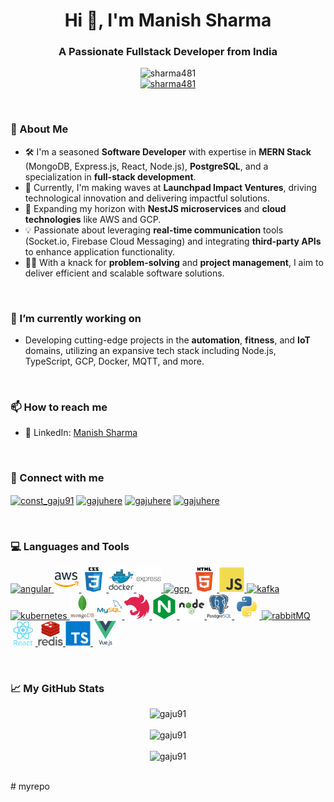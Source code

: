<h1 align="center">Hi 👋, I'm Manish Sharma</h1>
<h3 align="center">A Passionate Fullstack Developer from India</h3>

<p align="center">
  <img src="https://komarev.com/ghpvc/?username=gaju91&label=Profile%20views&color=0e75b6&style=flat" alt="sharma481" />
  <br />
  <a href="https://github.com/ryo-ma/github-profile-trophy">
    <img src="https://github-profile-trophy.vercel.app/?username=gaju91&theme=nord&column=8" alt="sharma481" />
  </a>
</p>

<p align="center">
<!--   <a href="https://twitter.com/const_gaju91" target="blank">
    <img src="https://img.shields.io/twitter/follow/const_gaju91?logo=twitter&style=for-the-badge" alt="const_Manishshrmam69" />
  </a>
</p> -->

<br />

### 🌟 About Me

- 🛠 I'm a seasoned **Software Developer** with expertise in **MERN Stack** (MongoDB, Express.js, React, Node.js), **PostgreSQL**, and a specialization in **full-stack development**.
- 💼 Currently, I'm making waves at **Launchpad Impact Ventures**, driving technological innovation and delivering impactful solutions.
- 🌱 Expanding my horizon with **NestJS microservices** and **cloud technologies** like AWS and GCP.
- 💡 Passionate about leveraging **real-time communication** tools (Socket.io, Firebase Cloud Messaging) and integrating **third-party APIs** to enhance application functionality.
- 👨‍💻 With a knack for **problem-solving** and **project management**, I aim to deliver efficient and scalable software solutions.

<br />

### 🔭 I’m currently working on

- Developing cutting-edge projects in the **automation**, **fitness**, and **IoT** domains, utilizing an expansive tech stack including Node.js, TypeScript, GCP, Docker, MQTT, and more.

<br />

### 📫 How to reach me


- 🔗 LinkedIn: [Manish Sharma](https://www.linkedin.com/in/manish-sharma-3065882ab?utm_source=share&utm_campaign=share_via&utm_content=profile&utm_medium=android_app)

<br />

### 🤝 Connect with me
<p align="left">
<a href="https://twitter.com/const_gaju91" target="blank"><img align="center" src="https://raw.githubusercontent.com/rahuldkjain/github-profile-readme-generator/master/src/images/icons/Social/twitter.svg" alt="const_gaju91" height="30" width="40" /></a>
<a href="https://linkedin.com/in/gajuhere" target="blank"><img align="center" src="https://raw.githubusercontent.com/rahuldkjain/github-profile-readme-generator/master/src/images/icons/Social/linked-in-alt.svg" alt="gajuhere" height="30" width="40" /></a>
<a href="https://hashnode.com/gajuhere" target="blank"><img align="center" src="https://raw.githubusercontent.com/rahuldkjain/github-profile-readme-generator/master/src/images/icons/Social/hashnode.svg" alt="gajuhere" height="30" width="40" /></a>
<a href="https://medium.com/gajuhere" target="blank"><img align="center" src="https://raw.githubusercontent.com/rahuldkjain/github-profile-readme-generator/master/src/images/icons/Social/medium.svg" alt="gajuhere" height="30" width="40" /></a>
</p>
<br />

### 💻 Languages and Tools

<p align="left"> 
<a href="https://angular.io" target="_blank" rel="noreferrer"> <img src="https://angular.io/assets/images/logos/angular/angular.svg" alt="angular" width="40" height="40"/> </a> 
<a href="https://aws.amazon.com" target="_blank" rel="noreferrer"> <img src="https://raw.githubusercontent.com/devicons/devicon/master/icons/amazonwebservices/amazonwebservices-original-wordmark.svg" alt="aws" width="40" height="40"/> </a> 
<a href="https://www.w3schools.com/css/" target="_blank" rel="noreferrer"> <img src="https://raw.githubusercontent.com/devicons/devicon/master/icons/css3/css3-original-wordmark.svg" alt="css3" width="40" height="40"/> </a> 
<a href="https://www.docker.com/" target="_blank" rel="noreferrer"> <img src="https://raw.githubusercontent.com/devicons/devicon/master/icons/docker/docker-original-wordmark.svg" alt="docker" width="40" height="40"/> </a> 
<a href="https://expressjs.com" target="_blank" rel="noreferrer"> <img src="https://raw.githubusercontent.com/devicons/devicon/master/icons/express/express-original-wordmark.svg" alt="express" width="40" height="40"/> </a> 
<a href="https://cloud.google.com" target="_blank" rel="noreferrer"> <img src="https://www.vectorlogo.zone/logos/google_cloud/google_cloud-icon.svg" alt="gcp" width="40" height="40"/> </a> 
<a href="https://www.w3.org/html/" target="_blank" rel="noreferrer"> <img src="https://raw.githubusercontent.com/devicons/devicon/master/icons/html5/html5-original-wordmark.svg" alt="html5" width="40" height="40"/> </a> 
<a href="https://developer.mozilla.org/en-US/docs/Web/JavaScript" target="_blank" rel="noreferrer"> <img src="https://raw.githubusercontent.com/devicons/devicon/master/icons/javascript/javascript-original.svg" alt="javascript" width="40" height="40"/> </a> 
<a href="https://kafka.apache.org/" target="_blank" rel="noreferrer"> <img src="https://www.vectorlogo.zone/logos/apache_kafka/apache_kafka-icon.svg" alt="kafka" width="40" height="40"/> </a> 
<a href="https://kubernetes.io" target="_blank" rel="noreferrer"> <img src="https://www.vectorlogo.zone/logos/kubernetes/kubernetes-icon.svg" alt="kubernetes" width="40" height="40"/> </a> 
<a href="https://www.mongodb.com/" target="_blank" rel="noreferrer"> <img src="https://raw.githubusercontent.com/devicons/devicon/master/icons/mongodb/mongodb-original-wordmark.svg" alt="mongodb" width="40" height="40"/> </a> 
<a href="https://www.mysql.com/" target="_blank" rel="noreferrer"> <img src="https://raw.githubusercontent.com/devicons/devicon/master/icons/mysql/mysql-original-wordmark.svg" alt="mysql" width="40" height="40"/> </a> 
<a href="https://nestjs.com/" target="_blank" rel="noreferrer"> <img src="https://raw.githubusercontent.com/devicons/devicon/master/icons/nestjs/nestjs-plain.svg" alt="nestjs" width="40" height="40"/> </a> 
<a href="https://www.nginx.com" target="_blank" rel="noreferrer"> <img src="https://raw.githubusercontent.com/devicons/devicon/master/icons/nginx/nginx-original.svg" alt="nginx" width="40" height="40"/> </a> 
<a href="https://nodejs.org" target="_blank" rel="noreferrer"> <img src="https://raw.githubusercontent.com/devicons/devicon/master/icons/nodejs/nodejs-original-wordmark.svg" alt="nodejs" width="40" height="40"/> </a> 
<a href="https://www.postgresql.org" target="_blank" rel="noreferrer"> <img src="https://raw.githubusercontent.com/devicons/devicon/master/icons/postgresql/postgresql-original-wordmark.svg" alt="postgresql" width="40" height="40"/> </a> 
<a href="https://www.python.org" target="_blank" rel="noreferrer"> <img src="https://raw.githubusercontent.com/devicons/devicon/master/icons/python/python-original.svg" alt="python" width="40" height="40"/> </a> 
<a href="https://www.rabbitmq.com" target="_blank" rel="noreferrer"> <img src="https://www.vectorlogo.zone/logos/rabbitmq/rabbitmq-icon.svg" alt="rabbitMQ" width="40" height="40"/> </a> 
<a href="https://reactjs.org/" target="_blank" rel="noreferrer"> <img src="https://raw.githubusercontent.com/devicons/devicon/master/icons/react/react-original-wordmark.svg" alt="react" width="40" height="40"/> </a> 
<a href="https://redis.io" target="_blank" rel="noreferrer"> <img src="https://raw.githubusercontent.com/devicons/devicon/master/icons/redis/redis-original-wordmark.svg" alt="redis" width="40" height="40"/> </a> 
<a href="https://www.typescriptlang.org/" target="_blank" rel="noreferrer"> <img src="https://raw.githubusercontent.com/devicons/devicon/master/icons/typescript/typescript-original.svg" alt="typescript" width="40" height="40"/> </a> 
<a href="https://vuejs.org/" target="_blank" rel="noreferrer"> <img src="https://raw.githubusercontent.com/devicons/devicon/master/icons/vuejs/vuejs-original-wordmark.svg" alt="vuejs" width="40" height="40"/> </a> 
</p>


<br />

### 📈 My GitHub Stats

<p align="center">
  <img src="https://github-readme-stats.vercel.app/api?username=gaju91&show_icons=true&theme=algolia" alt="gaju91" />
  <br /><br />
  <img src="https://github-readme-streak-stats.herokuapp.com/?user=gaju91&theme=algolia" alt="gaju91" />
  <br /><br />
  <img src="https://github-readme-stats.vercel.app/api/top-langs/?username=gaju91&layout=compact&theme=algolia" alt="gaju91" />
</p>

<br/>
# myrepo
